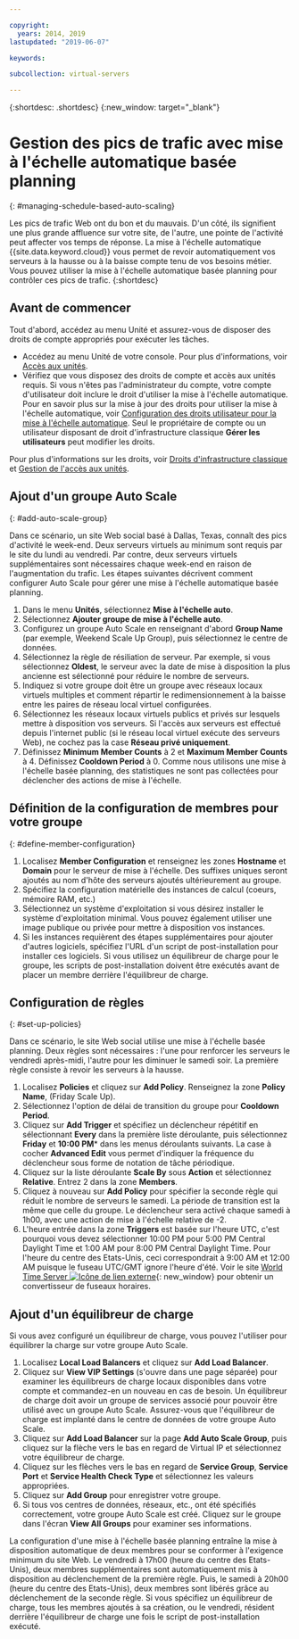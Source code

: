 ```yaml
---

copyright:
  years: 2014, 2019
lastupdated: "2019-06-07"

keywords:

subcollection: virtual-servers

---
```


{:shortdesc: .shortdesc}
{:new_window: target="_blank"}

# Gestion des pics de trafic avec mise à l'échelle automatique basée planning
{: #managing-schedule-based-auto-scaling}

Les pics de trafic Web ont du bon et du mauvais. D'un côté, ils signifient une plus grande affluence sur votre site, de l'autre, une pointe de l'activité peut affecter vos temps de réponse. La mise à l'échelle automatique {{site.data.keyword.cloud}} vous permet de revoir automatiquement vos serveurs à la hausse ou à la baisse compte tenu de vos besoins métier. Vous pouvez utiliser la mise à l'échelle automatique basée planning pour contrôler ces pics de trafic.
{:shortdesc}

## Avant de commencer
Tout d'abord, accédez au menu Unité et assurez-vous de disposer des droits de compte appropriés pour exécuter les tâches.

* Accédez au menu Unité de votre console. Pour plus d'informations, voir [Accès aux unités](/docs/vsi?topic=virtual-servers-navigating-devices).
* Vérifiez que vous disposez des droits de compte et accès aux unités requis. Si vous n'êtes pas l'administrateur du compte, votre compte d'utilisateur doit inclure le droit d'utiliser la mise à l'échelle automatique. Pour en savoir plus sur la mise à jour des droits pour utiliser la mise à l'échelle automatique, voir [Configuration des droits utilisateur pour la mise à l'échelle automatique](/docs/vsi?topic=virtual-servers-user-permissions-required-to-use-auto-scale).
Seul le propriétaire de compte ou un utilisateur disposant de droit d'infrastructure classique **Gérer les utilisateurs** peut modifier les droits. 

Pour plus d'informations sur les droits, voir [Droits d'infrastructure classique](/docs/iam?topic=iam-infrapermission#infrapermission) et [Gestion de l'accès aux unités](/docs/vsi?topic=virtual-servers-managing-device-access).

## Ajout d'un groupe Auto Scale
{: #add-auto-scale-group}

Dans ce scénario, un site Web social basé à Dallas, Texas, connaît des pics d'activité le week-end. Deux serveurs virtuels au minimum sont requis par le site du lundi au vendredi. Par contre, deux serveurs virtuels supplémentaires sont nécessaires chaque week-end en raison de l'augmentation du trafic. Les étapes suivantes décrivent comment configurer Auto Scale pour gérer une mise à l'échelle automatique basée planning.

1. Dans le menu **Unités**, sélectionnez **Mise à l'échelle auto**.
2. Sélectionnez **Ajouter groupe de mise à l'échelle auto**.
3. Configurez un groupe Auto Scale en renseignant d'abord **Group Name** (par exemple, Weekend Scale Up Group), puis sélectionnez le centre de données. 
4. Sélectionnez la règle de résiliation de serveur. Par exemple, si vous sélectionnez **Oldest**, le serveur avec la date de mise à disposition la plus ancienne est sélectionné pour réduire le nombre de serveurs.
5. Indiquez si votre groupe doit être un groupe avec réseaux locaux virtuels multiples et comment répartir le redimensionnement à la baisse entre les paires de réseau local virtuel configurées.
6. Sélectionnez les réseaux locaux virtuels publics et privés sur lesquels mettre à disposition vos serveurs. Si l'accès aux serveurs est effectué depuis l'internet public (si le réseau local virtuel exécute des serveurs Web), ne cochez pas la case **Réseau privé uniquement**.
7. Définissez **Minimum Member Counts** à 2 et **Maximum Member Counts** à 4. Définissez **Cooldown Period** à 0. Comme nous utilisons une mise à l'échelle basée planning, des statistiques ne sont pas collectées pour déclencher des actions de mise à l'échelle.

## Définition de la configuration de membres pour votre groupe
{: #define-member-configuration}

1. Localisez **Member Configuration** et renseignez les zones **Hostname** et **Domain** pour le serveur de mise à l'échelle. Des suffixes uniques seront ajoutés au nom d'hôte des serveurs ajoutés ultérieurement au groupe.
2. Spécifiez la configuration matérielle des instances de calcul (coeurs, mémoire RAM, etc.)
3. Sélectionnez un système d'exploitation si vous désirez installer le système d'exploitation minimal. Vous pouvez également utiliser une image publique ou privée pour mettre à disposition vos instances.
4. Si les instances requièrent des étapes supplémentaires pour ajouter d'autres logiciels, spécifiez l'URL d'un script de post-installation pour installer ces logiciels. Si vous utilisez un équilibreur de charge pour le groupe, les scripts de post-installation doivent être exécutés avant de placer un membre derrière l'équilibreur de charge.

## Configuration de règles
{: #set-up-policies}

Dans ce scénario, le site Web social utilise une mise à l'échelle basée planning. Deux règles sont nécessaires : l'une pour renforcer les serveurs le vendredi après-midi, l'autre pour les diminuer le samedi soir. La première règle consiste à revoir les serveurs à la hausse.

1. Localisez **Policies** et cliquez sur **Add Policy**. Renseignez la zone **Policy Name**, (Friday Scale Up).
2. Sélectionnez l'option de délai de transition du groupe pour **Cooldown Period**.
3. Cliquez sur **Add Trigger** et spécifiez un déclencheur répétitif en sélectionnant **Every** dans la première liste déroulante, puis sélectionnez **Friday** et **10:00 PM**\* dans les menus déroulants suivants. La case à cocher **Advanced Edit** vous permet d'indiquer la fréquence du déclencheur sous forme de notation de tâche périodique.
4. Cliquez sur la liste déroulante **Scale By** sous **Action** et sélectionnez **Relative**. Entrez 2 dans la zone **Members**.
5. Cliquez à nouveau sur **Add Policy** pour spécifier la seconde règle qui réduit le nombre de serveurs le samedi. La période de transition est la même que celle du groupe. Le déclencheur sera activé chaque samedi à 1h00, avec une action de mise à l'échelle relative de -2.
6. L'heure entrée dans la zone **Triggers** est basée sur l'heure UTC, c'est pourquoi vous devez sélectionner 10:00 PM pour 5:00 PM Central Daylight Time et 1:00 AM pour 8:00 PM Central Daylight Time. Pour l'heure du centre des Etats-Unis, ceci correspondrait à 9:00 AM et 12:00 AM puisque le fuseau UTC/GMT ignore l'heure d'été. Voir le site [World Time Server ![Icône de lien externe](../../icons/launch-glyph.svg "Icône de lien externe")](http://www.worldtimeserver.com/current_time_in_UTC.aspx){: new_window} pour obtenir un convertisseur de fuseaux horaires.

## Ajout d'un équilibreur de charge

Si vous avez configuré un équilibreur de charge, vous pouvez l'utiliser pour équilibrer la charge sur votre groupe Auto Scale.

1. Localisez **Local Load Balancers** et cliquez sur **Add Load Balancer**.
2. Cliquez sur **View VIP Settings** (s'ouvre dans une page séparée) pour examiner les équilibreurs de charge locaux disponibles dans votre compte et commandez-en un nouveau en cas de besoin. Un équilibreur de charge doit avoir un groupe de services associé pour pouvoir être utilisé avec un groupe Auto Scale. Assurez-vous que l'équilibreur de charge est implanté dans le centre de données de votre groupe Auto Scale.
3. Cliquez sur **Add Load Balancer** sur la page **Add Auto Scale Group**, puis cliquez sur la flèche vers le bas en regard de Virtual IP et sélectionnez votre équilibreur de charge.
4. Cliquez sur les flèches vers le bas en regard de **Service Group**, **Service Port** et **Service Health Check Type** et sélectionnez les valeurs appropriées.
5. Cliquez sur **Add Group** pour enregistrer votre groupe.
6. Si tous vos centres de données, réseaux, etc., ont été spécifiés correctement, votre groupe Auto Scale est créé. Cliquez sur le groupe dans l'écran **View All Groups** pour examiner ses informations.

La configuration d'une mise à l'échelle basée planning entraîne la mise à disposition automatique de deux membres pour se conformer à l'exigence minimum du site Web. Le vendredi à 17h00 (heure du centre des Etats-Unis), deux membres supplémentaires sont automatiquement mis à disposition au déclenchement de la première règle. Puis, le samedi à 20h00 (heure du centre des Etats-Unis), deux membres sont libérés grâce au déclenchement de la seconde règle. Si vous spécifiez un équilibreur de charge, tous les membres ajoutés à sa création, ou le vendredi, résident derrière l'équilibreur de charge une fois le script de post-installation exécuté.
